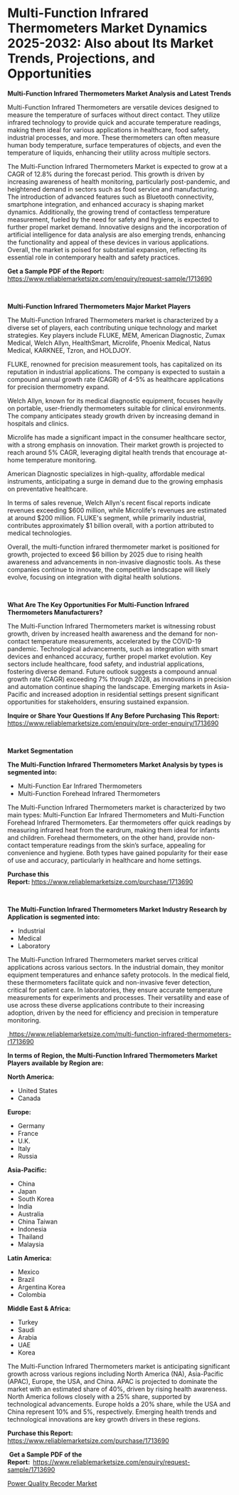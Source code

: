 <p><h1>Multi-Function Infrared Thermometers Market Dynamics 2025-2032: Also about Its Market Trends, Projections, and Opportunities</h1></p><p><strong>Multi-Function Infrared Thermometers Market Analysis and Latest Trends</strong></p>
<p><p>Multi-Function Infrared Thermometers are versatile devices designed to measure the temperature of surfaces without direct contact. They utilize infrared technology to provide quick and accurate temperature readings, making them ideal for various applications in healthcare, food safety, industrial processes, and more. These thermometers can often measure human body temperature, surface temperatures of objects, and even the temperature of liquids, enhancing their utility across multiple sectors.</p><p>The Multi-Function Infrared Thermometers Market is expected to grow at a CAGR of 12.8% during the forecast period. This growth is driven by increasing awareness of health monitoring, particularly post-pandemic, and heightened demand in sectors such as food service and manufacturing. The introduction of advanced features such as Bluetooth connectivity, smartphone integration, and enhanced accuracy is shaping market dynamics. Additionally, the growing trend of contactless temperature measurement, fueled by the need for safety and hygiene, is expected to further propel market demand. Innovative designs and the incorporation of artificial intelligence for data analysis are also emerging trends, enhancing the functionality and appeal of these devices in various applications. Overall, the market is poised for substantial expansion, reflecting its essential role in contemporary health and safety practices.</p></p>
<p><strong>Get a Sample PDF of the Report:&nbsp;</strong> <a href="https://www.reliablemarketsize.com/enquiry/request-sample/1713690?utm_campaign=1879&utm_medium=2&utm_source=Github&utm_content=ia&utm_term=11012025&utm_id=multi-function-infrared-thermometers">https://www.reliablemarketsize.com/enquiry/request-sample/1713690</a></p>
<p>&nbsp;</p>
<p><strong>Multi-Function Infrared Thermometers Major Market Players</strong></p>
<p><p>The Multi-Function Infrared Thermometers market is characterized by a diverse set of players, each contributing unique technology and market strategies. Key players include FLUKE, MEM, American Diagnostic, Zumax Medical, Welch Allyn, HealthSmart, Microlife, Phoenix Medical, Natus Medical, KARKNEE, Tzron, and HOLDJOY.</p><p>FLUKE, renowned for precision measurement tools, has capitalized on its reputation in industrial applications. The company is expected to sustain a compound annual growth rate (CAGR) of 4-5% as healthcare applications for precision thermometry expand.</p><p>Welch Allyn, known for its medical diagnostic equipment, focuses heavily on portable, user-friendly thermometers suitable for clinical environments. The company anticipates steady growth driven by increasing demand in hospitals and clinics.</p><p>Microlife has made a significant impact in the consumer healthcare sector, with a strong emphasis on innovation. Their market growth is projected to reach around 5% CAGR, leveraging digital health trends that encourage at-home temperature monitoring.</p><p>American Diagnostic specializes in high-quality, affordable medical instruments, anticipating a surge in demand due to the growing emphasis on preventative healthcare.</p><p>In terms of sales revenue, Welch Allyn's recent fiscal reports indicate revenues exceeding $600 million, while Microlife's revenues are estimated at around $200 million. FLUKE's segment, while primarily industrial, contributes approximately $1 billion overall, with a portion attributed to medical technologies.</p><p>Overall, the multi-function infrared thermometer market is positioned for growth, projected to exceed $6 billion by 2025 due to rising health awareness and advancements in non-invasive diagnostic tools. As these companies continue to innovate, the competitive landscape will likely evolve, focusing on integration with digital health solutions.</p></p>
<p>&nbsp;</p>
<p><strong>What Are The Key Opportunities For Multi-Function Infrared Thermometers Manufacturers?</strong></p>
<p><p>The Multi-Function Infrared Thermometers market is witnessing robust growth, driven by increased health awareness and the demand for non-contact temperature measurements, accelerated by the COVID-19 pandemic. Technological advancements, such as integration with smart devices and enhanced accuracy, further propel market evolution. Key sectors include healthcare, food safety, and industrial applications, fostering diverse demand. Future outlook suggests a compound annual growth rate (CAGR) exceeding 7% through 2028, as innovations in precision and automation continue shaping the landscape. Emerging markets in Asia-Pacific and increased adoption in residential settings present significant opportunities for stakeholders, ensuring sustained expansion.</p></p>
<p><strong>Inquire or Share Your Questions If Any Before Purchasing This Report:</strong> <a href="https://www.reliablemarketsize.com/enquiry/pre-order-enquiry/1713690?utm_campaign=1879&utm_medium=2&utm_source=Github&utm_content=ia&utm_term=11012025&utm_id=multi-function-infrared-thermometers">https://www.reliablemarketsize.com/enquiry/pre-order-enquiry/1713690</a></p>
<p>&nbsp;</p>
<p><strong>Market Segmentation</strong></p>
<p><strong>The Multi-Function Infrared Thermometers Market Analysis by types is segmented into:</strong></p>
<p><ul><li>Multi-Function Ear Infrared Thermometers</li><li>Multi-Function Forehead Infrared Thermometers</li></ul></p>
<p><p>The Multi-Function Infrared Thermometers market is characterized by two main types: Multi-Function Ear Infrared Thermometers and Multi-Function Forehead Infrared Thermometers. Ear thermometers offer quick readings by measuring infrared heat from the eardrum, making them ideal for infants and children. Forehead thermometers, on the other hand, provide non-contact temperature readings from the skin’s surface, appealing for convenience and hygiene. Both types have gained popularity for their ease of use and accuracy, particularly in healthcare and home settings.</p></p>
<p><strong>Purchase this Report:&nbsp;</strong><a href="https://www.reliablemarketsize.com/purchase/1713690?utm_campaign=1879&utm_medium=2&utm_source=Github&utm_content=ia&utm_term=11012025&utm_id=multi-function-infrared-thermometers">https://www.reliablemarketsize.com/purchase/1713690</a></p>
<p>&nbsp;</p>
<p><strong>The Multi-Function Infrared Thermometers Market Industry Research by Application is segmented into:</strong></p>
<p><ul><li>Industrial</li><li>Medical</li><li>Laboratory</li></ul></p>
<p><p>The Multi-Function Infrared Thermometers market serves critical applications across various sectors. In the industrial domain, they monitor equipment temperatures and enhance safety protocols. In the medical field, these thermometers facilitate quick and non-invasive fever detection, critical for patient care. In laboratories, they ensure accurate temperature measurements for experiments and processes. Their versatility and ease of use across these diverse applications contribute to their increasing adoption, driven by the need for efficiency and precision in temperature monitoring.</p></p>
<p><a href="https://www.reliablemarketsize.com/multi-function-infrared-thermometers-r1713690?utm_campaign=1879&utm_medium=2&utm_source=Github&utm_content=ia&utm_term=11012025&utm_id=multi-function-infrared-thermometers">&nbsp;https://www.reliablemarketsize.com/multi-function-infrared-thermometers-r1713690</a></p>
<p><strong>In terms of Region, the Multi-Function Infrared Thermometers Market Players available by Region are:</strong></p>
<p>
    <p> <strong> North America: </strong>
        <ul>
            <li>United States</li>
            <li>Canada</li>
        </ul>
        </p> 
    <p> <strong> Europe: </strong>
        <ul>
            <li>Germany</li>
            <li>France</li>
            <li>U.K.</li>
            <li>Italy</li>
            <li>Russia</li>
        </ul>
        </p> 
    <p> <strong> Asia-Pacific: </strong>
        <ul>
            <li>China</li>
            <li>Japan</li>
            <li>South Korea</li>
            <li>India</li>
            <li>Australia</li>
            <li>China Taiwan</li>
            <li>Indonesia</li>
            <li>Thailand</li>
            <li>Malaysia</li>
        </ul>
        </p> 
    <p> <strong> Latin America: </strong>
        <ul>
            <li>Mexico</li>
            <li>Brazil</li>
            <li>Argentina Korea</li>
            <li>Colombia</li>
        </ul>
        </p> 
    <p> <strong> Middle East & Africa: </strong>
        <ul>
            <li>Turkey</li>
            <li>Saudi</li>
            <li>Arabia</li>
            <li>UAE</li>
            <li>Korea</li>
        </ul>
    </p>
    </p>
<p><p>The Multi-Function Infrared Thermometers market is anticipating significant growth across various regions including North America (NA), Asia-Pacific (APAC), Europe, the USA, and China. APAC is projected to dominate the market with an estimated share of 40%, driven by rising health awareness. North America follows closely with a 25% share, supported by technological advancements. Europe holds a 20% share, while the USA and China represent 10% and 5%, respectively. Emerging health trends and technological innovations are key growth drivers in these regions.</p></p>
<p><strong>Purchase this Report: </strong><a href="https://www.reliablemarketsize.com/purchase/1713690?utm_campaign=1879&utm_medium=2&utm_source=Github&utm_content=ia&utm_term=11012025&utm_id=multi-function-infrared-thermometers">https://www.reliablemarketsize.com/purchase/1713690</a></p>
<p>&nbsp;<strong>Get a Sample PDF of the Report:&nbsp;&nbsp;</strong><a href="https://www.reliablemarketsize.com/enquiry/request-sample/1713690?utm_campaign=1879&utm_medium=2&utm_source=Github&utm_content=ia&utm_term=11012025&utm_id=multi-function-infrared-thermometers">https://www.reliablemarketsize.com/enquiry/request-sample/1713690</a></p>
<p><strong></strong></p>
<p><p><a href="https://github.com/FassouRP/Market-Research-Report-List-6/blob/main/power-quality-recoder-market.md?utm_campaign=1879&utm_medium=2&utm_source=Github&utm_content=ia&utm_term=11012025&utm_id=multi-function-infrared-thermometers">Power Quality Recoder Market</a></p></p>